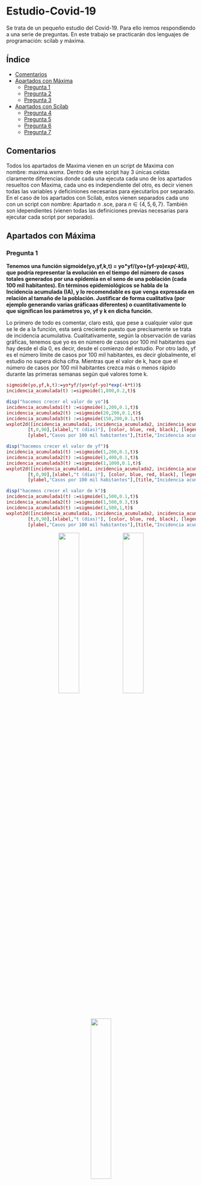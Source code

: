 # Estudio-Covid-19

Se trata de un pequeño estudio del Covid-19. Para ello iremos respondiendo a una serie de preguntas. En este trabajo se practicarán 
dos lenguajes de programación: scilab y máxima.


## Índice 

 - [Comentarios](#id0)
 - [Apartados con Máxima](#id1)
    - [Pregunta 1](#id1.1)
    - [Pregunta 2](#id1.2)
    - [Pregunta 3](#id1.3)
 - [Apartados con Scilab](#id2)
    - [Pregunta 4](#id2.4)
    - [Pregunta 5](#id2.5)
    - [Pregunta 6](#id2.6)
    - [Pregunta 7](#id2.7)
    
 
 ## Comentarios <a name=id0> </a>

Todos los apartados de Maxima vienen en un script de Maxima con nombre: maxima.wxmx. Dentro de este script hay 3 únicas celdas claramente
diferencias donde cada una ejecuta cada uno de los apartados resueltos con Maxima, cada uno es independiente del otro, es decir vienen todas
las variables y deficiniones necesarias para ejecutarlos por separado. En el caso de los apartados con Scilab, estos vienen separados cada
uno con un script con nombre: Apartado $n$ .sce, para $n\in \{4,5,6,7\}$. También son idependientes (vienen todas las definiciones previas necesarias para ejecutar
cada script por separado).


## Apartados con Máxima <a name=id1> </a>

### Pregunta 1 <a name=id1.1> </a>

**Tenemos una función sigmoide(yo,yf,k,t) = yo*yf/(yo+(yf-yo)*exp(-k*t)), que podría representar la evolución en el tiempo del número de casos totales 
generados por una epidemia en el seno de una población (cada 100 mil habitantes). En términos epidemiológicos se habla de la Incidencia acumulada (IA), y lo 
recomendable es que venga expresada en relación al tamaño de la población. Justificar de forma cualitativa (por ejemplo generando 
varias gráficaas diferentes) o cuantitativamente lo que significan los parámetros yo, yf y k en dicha función.**

Lo primero de todo es comentar, claro está, que pese a cualquier valor que se le de a la función, esta será creciente puesto que precisamente 
se trata de incidencia acumulativa. Cualitativamente, según la observación de varias gráficas, tenemos que yo es en número de casos por 100 mil 
habitantes que hay desde el día 0, es decir, desde el comienzo del estudio. Por otro lado, yf es el número límite de casos por 100 mil habitantes, 
es decir globalmente, el estudio no supera dicha cifra. Mientras que el valor de k, hace que el número de casos por 100 mil habitantes crezca más o 
menos rápido durante las primeras semanas según qué valores tome k. 

```maxima
sigmoide(yo,yf,k,t):=yo*yf/(yo+(yf-yo)*exp(-k*t))$
incidencia_acumulada(t) :=sigmoide(1,800,0.2,t)$ 

disp("hacemos crecer el valor de yo")$
incidencia_acumulada1(t) :=sigmoide(1,200,0.1,t)$ 
incidencia_acumulada2(t) :=sigmoide(20,200,0.1,t)$
incidencia_acumulada3(t) :=sigmoide(150,200,0.1,t)$ 
wxplot2d([incidencia_acumulada1, incidencia_acumulada2, incidencia_acumulada3], 
        [t,0,90],[xlabel,"t (días)"], [color, blue, red, black], [legend, "1", "20", "150"],
        [ylabel,"Casos por 100 mil habitantes"],[title,"Incidencia acumulada"])$

disp("hacemos crecer el valor de yf")$
incidencia_acumulada1(t) :=sigmoide(1,200,0.1,t)$ 
incidencia_acumulada2(t) :=sigmoide(1,400,0.1,t)$ 
incidencia_acumulada3(t) :=sigmoide(1,1000,0.1,t)$ 
wxplot2d([incidencia_acumulada1, incidencia_acumulada2, incidencia_acumulada3], 
        [t,0,90],[xlabel,"t (días)"], [color, blue, red, black], [legend, "200", "400", "1000"],
        [ylabel,"Casos por 100 mil habitantes"],[title,"Incidencia acumulada"])$

disp("hacemos crecer el valor de k")$
incidencia_acumulada1(t) :=sigmoide(1,500,0.1,t)$ 
incidencia_acumulada2(t) :=sigmoide(1,500,0.3,t)$ 
incidencia_acumulada3(t) :=sigmoide(1,500,1,t)$ 
wxplot2d([incidencia_acumulada1, incidencia_acumulada2, incidencia_acumulada3], 
        [t,0,90],[xlabel,"t (días)"], [color, blue, red, black], [legend, "0.1", "0.3", "1"],
        [ylabel,"Casos por 100 mil habitantes"],[title,"Incidencia acumulada"])$
```

<div style="text-align:center;">
  <image src="/images/2.1.png" style="width:33%;">
  <image src="/images/2.1_2.png" style="width:33%;">
  <image src="/images/2.1_3.png" style="width:33%;">
</div>

### Pregunta 2 <a name=id1.2> </a>

**Durante una epidemia, por ejemplo la de Covid-19, las autoridades sanitarias suelen monitorizar también el número de casos diarios, e informan 
de la Incidencia diaria (ID). Esta variable es muy importante, pues un aumento de la incidencia diaria podría producir un aumento en las hospitalizaciones, 
que tendrían como consecuencia una saturación del sistema sanitario. Amplíe el código anterior para generar la gráfica de la incidencia diaria; 
puede hacerlo de forma continua o de forma discreta. Calcule también el pico (máximo) de la incidencia diaria, el día que se presentó, y márquelo 
en la gráfica.**


Antes de nada y a nivel cualitativo, podemos observar en la función de la incidencia acumulada, que entre los días 30 y 40 hay un gran crecimiento, 
el cual nos lleva a pensar en un posible máximo (a nivel diario) en ese intervalo.

```maxima
sigmoide(yo,yf,k,t):=yo*yf/(yo+(yf-yo)*exp(-k*t))$
incidencia_acumulada(t) :=sigmoide(1,800,0.2,t)$
 
wxplot2d([incidencia_acumulada], [t,0,90],[xlabel,"t (días)"],
        [ylabel,"Casos por 100 mil habitantes"],[title,"Incidencia acumulada"])$
```

<div style="text-align:center;">
  <image src="/images/2.2.png" style="width:50%;">
</div>

Teniendo en cuenta que la incidencia diaria es la derivada de la incidencia acumulada, calculamos su función continua así como su máximo, es decir,

```maxima
d_inc_ac(t) := diff(incidencia_acumulada(t), t)$
dd_inc_ac(t) := diff(d_inc_ac(t), t)$

xmaximo : rhs(solve( dd_inc_ac(t) = 0, t )[1])$
ymaximo : at(d_inc_ac(t), t=xmaximo)$

wxplot2d([d_inc_ac(t), [discrete, [xmaximo], [ymaximo]]], [t, 0, 90],
        [y, 0, 45], [xlabel,"t (días)"], [ylabel,"Casos por 100 mil habitantes"], 
        [legend, "Incidencia diaria", "Máximo"],
        [title,"Incidencia diaria"], [style, lines, points], [color, black, blue]);
disp(concat("Máximo en (", string(floor(float(xmaximo))), ",", string(floor(float(ymaximo))), ")"))$
```

<div style="text-align:center;">
  <image src="/images/2.2_3.png" style="width:50%;">
</div>

el día que más infectados por habitantes hubo fue el día 33 del estudio.

### Pregunta 3 <a name=id1.3> </a>

**Otra variable importante para las autoridades sanitarias es la incidencia acumulada durante una ventana temporal concreta. En el caso de la Covid-19, 
esta variabble se ha utilizado para establecer niveles de alerta, e indirectamente para el control de la eppidemia. Amplíe el código facilitado para 
generar la gráfica de la Incidencia acumulada a 14 días (IA14); puede hacerlo de forma continua o discreta, teniendo en cuenta que: $IA14(t) = IA(t) – IA(t-14)$.**


Teniendo en cuenta que la incidencia acumulada a 14 días es $IA14(t) = IA(t) - IA(t-14)$ , entonces su gráfica de forma continua es 

```maxima
sigmoide(yo,yf,k,t):=yo*yf/(yo+(yf-yo)*exp(-k*t))$
incidencia_acumulada(t) :=sigmoide(1,800,0.2,t)$
d_inc_ac(t) := diff(incidencia_acumulada(t), t)$

IAr(t) :=  at(incidencia_acumulada(t), t = t-14)$
IA14(t) := incidencia_acumulada(t) - IAr(t)$

wxplot2d([IA14(t), d_inc_ac(t), incidencia_acumulada(t)], [t, 0, 90], [color, red, blue, black], 
    [legend, "IA14", "diaria", "acumulada total"], [xlabel,"t (días)"], [ylabel,"Casos por 100 mil habitantes"]);
```

<div style="text-align:center;">
  <image src="/images/2.3.png" style="width:50%;">
</div>

la de color rojo. En este caso hemos decidido representar las tres funciones continuas en una misma gráfica para poder comentarlas un poco 
de manera cualitativa. Como se puede observar la de la incidencia diaria esta claro que es la más baja pues las otras vienen determinadas 
por la suma de 1 o más días. Por otro lado las primeras semanas se observa cierta similitud entre la incidencia acumulada y la acumulada a 
14 días pues por el momento nos informan prácticamente de lo mismo. En el intervalo de 30 a 50 días, se observa que la IA14 está en sus puntos 
más altos pues durante esas semanas (solo acumula las dos anteriores) la incidencia diaria fue muy alta. Finalmente como es de esperar, desde el
día 50 aproximadamente podemos observar en la acumulada total que ya está llegando a los casos máximos y por tanto no hay muchos más casos nuevos
diarios y la IA14 comienza a descender, un poco más tarde que la diaria, pues todovía recogemos las pasadas dos semanas que sí hubo un gran 
aumento de casos. 



## Apartados resueltos con Scilab <a name="id2"> </a>

### Pregunta 4 <a name="id2.4"> </a>

**La evolución de la epidemia de Covid-19 en España se puede consultar en el PANEL COVID19 (https://cnecovid.isciii.es/covid19/), soportado por el
Centro Nacional de Epidemiología, dependiente del Instituto de Salud Carlos III. De este panel se ha descargado un archivo de datos, que le hemos
facilitado con el nombre *datos_ccaas_31enero_23octubre.csv*, que contiene los datos notificados por las Comunidades Autónomas (CCAA) a la Red Nacional
de Vigilancia Epidemiológica (RENAVE), con fechas comprendidas entre el 31 de enero y el 23 de octubre de 2020 (ambos días incluidos)**

<div style="text-align:center;">
  <image src="/images/tabla.png" style="width:70%;">
</div>

**El campo ccaa_iso representa el código ISO de la Comunidad Autónoma. El campo fecha representa el día al que está asociado el correspondiente dato. 
El campo num_casos representa el total de casos notificados por la Comunidad Autónoma en ese día (Incidencia diaria). El resto de campos representan 
el desglose de los casos según la prueba diagnóstica utilizada: PCR o técnicas moleculares, test rápido de anticuerpos, otras pruebas de laboratorio, 
sin información de la prueba.**

**Como complemento a estos datos se le ha facilitado otro archivo, con el nombre *poblaciones_ccaas_2019.csv*, que contiene información sobre los 
códigos ISO de las 19 Comunidades autónomas españolas (incluidas las dos ciudades autónomas). Y las poblaciones respectivas (en millones de 
habitantes) según el Instituto Nacional Estadística a 1 de enero del 2019. La información está dispuesta en forma de tabla, utilizando la coma
como separador entre campos, y el punto como separador de parte entera y parte decimal. A continuación se muestran, a título informativo, las
seis primeras filas de este archivo.**

**Proponga un código capaz de leer la información completa, o la información estrictamente necesaria, de ambos archivos y capaz de 
colocar los casos diarios registrados (Incidencia diaria) por 100000 habitantes en toda España en una estructura matricial numérica, de 2 columnas
y tantas filas como sean necesarias. Cada fila de la matriiz recogerá en su primera columna el día, en términos relativos al día 31 de enero de 2020
(considerado el día 0) y en la segunda columna el dato correspondiente a ese día.**

Primero tenemos que tener en cuenta que la suma final de todos estos casos vienen dados por los habitantes de España y nos piden que lo 
pongamos por 100 mil habitantes, así que al final de obtener la suma de los casos diarios, haremos una simple regla de tres para hallarla 
por cada 100 mil habitantes. Para hallar la suma haremos un bucle recorriendo todos los días (que son el número de filas de mdatos entre el 
número de provincias) y sumando los casos de cada comunidad en ese día, teniendo en cuenta que son 19 comunidades (aunque en el código lo 
ponemos de forma genérica como el número de filas de las mpoblaciones menos 1, puesto que la primera fila contiene los títulos de las columnas, xp - 1). 
Para recorrer cada día asignaremos a una variable bloque un valor, este será: 1 (primera fila de títulos) más el número de filas de todos los días 
anteriores, que es el número de días que han pasando (dia - 1 ) por el número de provincias (xp - 1). Así la suma de los casos de cada día será la 
suma de todos los valores de un vector columna que recorre la columna 3 de mdatos donde están el número de casos, desde la posición: bloque + 1 (pasadas 
todas las filas de los días anteriores), hasta la posición: bloque + (xp - 1) (la última comunidad de ese día). A todo esto hay que pasar los valores a 
decimales (con la función strtod) pues tenemos los valores de las matrices mdatos y mpoblaciones como cadenas al haber leído los csv con read\_csv.  El 
resultado lo guardaremos (después de la previa regla de tres ya comentada) en la matriz "tabla\_datos". Finalmente representamos los datos.

```scilab
clear,
mdatos = read_csv('datos_ccaas_31enero_23octubre.csv')
mpoblaciones = read_csv('poblaciones_ccaas_2019.csv')

[xd, yd] = size(mdatos);
[xp, yp] = size(mpoblaciones);
habitantes = sum(strtod(mpoblaciones(2:20,3)));
total_dias = (xd-1)/(xp-1);

for dia = 1 : total_dias
    bloque = 1 + (dia-1)*(xp-1);
    ncasos = sum(strtod(mdatos(bloque+1:bloque+xp-1, 3)))
    tabla_datos(dia, 1) =  dia - 1; 
    tabla_datos(dia, 2) = 0.1*ncasos/habitantes;
end

plot(tabla_datos(:,1), tabla_datos(:,2))
xlabel("Días relativos al 31 de enero de 2020")
ylabel("Casos por 100 mil habitantes")
title("Evolución de la epidemia de Covid-19 en España")

disp(tabla_datos)
```


### Pregunta 5 <a name="id2.5"> </a>

**Modifique o amplíe el código del apartado 4 para generar también la estructura matricial similar correspondiente a la incidencia diaria por 
100000 habitantes notificada por la Comunidad Autónoma donde reside (CAR, de ahora en adelante). Y para hacer unarepresentación gráfica comparativa
de ambas pandemias; la de España y la de su CAR.**

Yo resido en la comunidad autónoma de Madrid, cuyo iso es MD y ocupa la posición 14 en cuanto al orden de las tablas, puesto que como es de 
esperar nuestro csv sigue un orden en el estudio de los casos diarios de cada comunidad. Así retocanmos un poco el código del ejercicio 4 en el 
bucle de los días, donde actuaremos de forma análoga a como creamos la tabla tabla\_datos pero en vez de cada día sumar los casos de todas las 
comunidades solo sumaremos la de madrid es decir la posición: bloque + 14, cada día, y lo añadiremos a una matriz tabla\_madrid. Además está claro
que los casos por 100 mil habitantes en Madrid se hacen en relación a los habitantes totales de madrid que ocuapan la posición 14 + 1 en la tabla
de mpoblaciones. Por lo tanto tenemos que la comparativa entre Madrid y España es la siguiente.

```scilab
clear,
mdatos = read_csv('datos_ccaas_31enero_23octubre.csv')
mpoblaciones = read_csv('poblaciones_ccaas_2019.csv')

[xd, yd] = size(mdatos);
[xp, yp] = size(mpoblaciones);
habitantes = sum(strtod(mpoblaciones(2:20,3)));
habitantesCAR = sum(strtod(mpoblaciones(15,3)));
total_dias = (xd-1)/(xp-1);

for dia = 1 : total_dias
    bloque = 1 + (dia-1)*(xp-1);
    ncasos = sum(strtod(mdatos(bloque+1:bloque+xp-1, 3)))
    tabla_datos(dia, 1) =  dia - 1; 
    tabla_datos(dia, 2) = 0.1*ncasos/habitantes;
    tabla_madrid(dia, 1) = dia - 1;
    tabla_madrid(dia, 2) = 0.1*strtod(mdatos(bloque+14, 3))/habitantesCAR;
end

plot(tabla_datos(:,1), tabla_datos(:,2), 'k', tabla_madrid(:,1), tabla_madrid(:,2), 'b')
xlabel("Días relativos al 31 de enero de 2020")
ylabel("Casos por 100 mil habitantes")
title("Comparativa entre la evolución de la epidemia de Covid-19 en España y en Madrid")
legend("España", "Madrid")
```

<div style="text-align:center;">
  <image src="/images/2.5_2.png" style="width:100%;">
</div>

Podemos observar como la comunidad autónoma de Madrid está muy por encima de la media en España.


### Pregunta 6 <a name="id2.6"> </a>

**Proponga una función que, a partir de un vector conteniendo valores discretos de la Incidencia diaria de Covid-19 por 100000 habitantes (ID), 
es capaz de generar el vector de la Incidencia acumulada empleando una ventana temporal de $n\geq 1$ días (IAn). En el cálculo de la IAn puede optar
por emplear la IA, o directamente la ID.**

**Sin pérdida de generalidad, puede dar por hecho que todos los datos facilitados en el vector corresponden a días consecutivos y no hay ausencia 
de datos. Y también puede dar por hecho que no hubo casos en los días previos al día cero (que ocupa la posición 1 en el vector ID).**

**Incorpore, como segundo argumento de salida de la función, un vector NAn con los valores discretos de nivel de alerta utilizando la siguiente clasificación:**

<div style="text-align:center;">
  <image src="/images/nivel_alerta.png" style="width:70%;">
</div>

La función de incidencia acumulada de $n$ días quedaría de la siguiente forma. Los primeros $n$ días es directamente la suma de el día en el
que estamos y los anteriores pues no tenemos días previos suficientes para sumar $n$ de ellos (suponiendo 0 casos previos al día 1). A partir
del día $n + 1$ tenemos que sumar el día en el que estamos y los $n-1$ días previos. Una vez tenemos todos los valores discretos de la función
aplicamos las restricciones para ver en qué nivel de alerta, $\{ 0,1,2,3\}$, se encuentra cada día. La función nos devuelve dos vectores uno con
los valores acumulados y otro con los niveles de alerta.

```scilab
function [IAn, NAn] = acumulador(ID, n)
    ndias = length(ID); 
    for i = 1 : n, IAn(i) = sum(ID(1:i)); end
    for k = n+1 : ndias, IAn(k) = sum(ID(k-n+1:k)); end
    for d = 1 : ndias
        if IAn(d) <= 25 then NAn(d) = 0;
        elseif IAn(d) <= 50 then NAn(d) = 1;
        elseif IAn(d) <= 150 then NAn(d) = 2;
        elseif IAn(d) <= 250 then NAn(d) = 3;
        else NAn(d) = 4;
        end
    end
endfunction
``` 

Observamos un ejemplo de la función haciendo uso de los datos de la incidencia acumulada de los ejercicios anteriores, comparando la incidencia
diaria con la acumulada a 5 días en España, tanto en los casos como en los niveles de alerta. Utilizando plot2d2 para representar de forma escalonada
los niveles de alerta.

```scilab
mdatos = read_csv('datos_ccaas_31enero_23octubre.csv')
mpoblaciones = read_csv('poblaciones_ccaas_2019.csv')

[xd, yd] = size(mdatos);
habitantes = sum(strtod(mpoblaciones(2:20,3)));
total_dias = (xd-1)/19;

for dia = 1 : total_dias
    bloque = 1 + (dia-1)*19;
    ncasos = sum(strtod(mdatos(bloque+1:bloque+19, 3)))
    tabla_datos(dia, 1) =  dia - 1; 
    tabla_datos(dia, 2) = 0.1*ncasos/habitantes;
end

[IA1, NA1] = acumulador(tabla_datos(:,2), 1);
[IA5, NA5] = acumulador(tabla_datos(:,2), 5);
x = tabla_datos(:,1)

subplot(2,1,1)
plot(x, tabla_datos(:,2), 'k', x, IA5, 'b')
xlabel("Días relativos al 31 de enero de 2020")
ylabel("Casos por 100 mil habitantes")
title("Incidencia acumulada de 5 días")
legend("Incidenca diaria", "Incidencia acumulada")

subplot(2,1,2)
plot2d2(x, [NA1, NA5])
xlabel("Días relativos al 31 de enero de 2020")
title("Comparativa entre los niveles de alerta diarios y acumulados a 5 días en España")
```

<div style="text-align:center;">
  <image src="/images/2.6_3.png" style="width:100%;">
</div>


### Pregunta 7 <a name="id2.7"> </a>

**Amplíe el código del apartado 5 para completar la comparativa de ambas pandemias (la de España y la de su CAR) con gráficas de las 
Incidencias acumuladas a 14 días y de los correspondientes Niveles de alerta.**


Esta vez haremos una comparativa entre la incidencia acumulada a 14 días, entre España y Madrid (en mi caso). Además también compararemos
los niveles de alerta de ambos, donde estos serán representados de manera escalonada y cada uno con un color distinto para que puedan ser
fácilmente diferenciados. Con respecto al código, únicamente utilizaremos la función acumulador definida en el apartado 2.6 y las gráficas
las separaremos de forma horizontal con el comando subplot.

```scilab
function [IAn, NAn] = acumulador(ID, n)
    ndias = length(ID); 
    for i = 1 : n, IAn(i) = sum(ID(1:i)); end
    for k = n+1 : ndias, IAn(k) = sum(ID(k-n+1:k)); end
    for d = 1 : ndias
        if IAn(d) <= 25 then NAn(d) = 0;
        elseif IAn(d) <= 50 then NAn(d) = 1;
        elseif IAn(d) <= 150 then NAn(d) = 2;
        elseif IAn(d) <= 250 then NAn(d) = 3;
        else NAn(d) = 4;
        end
    end
endfunction

mdatos = read_csv('datos_ccaas_31enero_23octubre.csv')
mpoblaciones = read_csv('poblaciones_ccaas_2019.csv')

[xd, yd] = size(mdatos);
[xp, yp] = size(mpoblaciones);
habitantes = sum(strtod(mpoblaciones(2:20,3)));
habitantesCAR = sum(strtod(mpoblaciones(15,3)));
total_dias = (xd-1)/(xp-1);

for dia = 1 : total_dias
    bloque = 1 + (dia-1)*(xp-1);
    ncasos = sum(strtod(mdatos(bloque+1:bloque+xp-1, 3)))
    tabla_datos(dia, 1) =  dia - 1; 
    tabla_datos(dia, 2) = 0.1*ncasos/habitantes;
    tabla_madrid(dia, 1) = dia - 1;
    tabla_madrid(dia, 2) = 0.1*strtod(mdatos(bloque+14, 3))/habitantesCAR;
end

x = tabla_datos(:,1);
[CAR_IA14, CAR_NA14] = acumulador(tabla_madrid(:,2),14);
[ESP_IA14, ESP_NA14] = acumulador(tabla_datos(:,2),14);

subplot(2,1,1)
plot(x, ESP_IA14, 'k', x, CAR_IA14, 'b')
xlabel("Días relativos al 31 de enero de 2020")
ylabel("Casos por 100 mil habitantes")
title("Comparativa entre la evolución acumulada de la epidemia de Covid-19 en España y en Madrid")
legend("España", "Madrid")

subplot(2,1,2)
plot2d2(x, [ESP_NA14, CAR_NA14])
xlabel("Días relativos al 31 de enero de 2020")
title("Comparativa entre los niveles de alerta acumulados de España y Madrid")
legend("España", "Madrid")
```

<div style="text-align:center;">
  <image src="/images/2.7_2.png" style="width:100%;">
</div>



